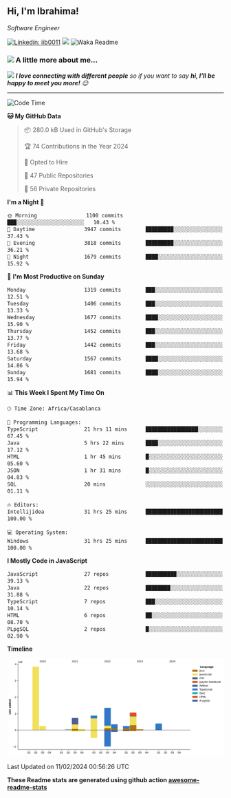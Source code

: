 <h2>Hi, I'm Ibrahima! </h2>
<p><em>Software Engineer 
</em></p>


[![Linkedin: iib0011](https://img.shields.io/badge/-iib0011-blue?style=flat-square&logo=Linkedin&logoColor=white&link=https://www.linkedin.com/in/iib0011/)](https://www.linkedin.com/in/iib0011/)
![](https://visitor-badge.glitch.me/badge?page_id=iib0011)
![Waka Readme](https://github.com/iib0011/iib0011/workflows/Waka%20Readme/badge.svg)


### <img src="https://media.giphy.com/media/VgCDAzcKvsR6OM0uWg/giphy.gif" width="50"> A little more about me...  


<img src="https://media.giphy.com/media/LnQjpWaON8nhr21vNW/giphy.gif" width="60"> <em><b>I love connecting with different people</b> so if you want to say <b>hi, I'll be happy to meet you more!</b> 😊</em>

---
<!--START_SECTION:waka-->
![Code Time](http://img.shields.io/badge/Code%20Time-2%2C926%20hrs%2050%20mins-blue)

**🐱 My GitHub Data** 

> 📦 280.0 kB Used in GitHub's Storage 
 > 
> 🏆 74 Contributions in the Year 2024
 > 
> 💼 Opted to Hire
 > 
> 📜 47 Public Repositories 
 > 
> 🔑 56 Private Repositories 
 > 
**I'm a Night 🦉** 

```text
🌞 Morning                1100 commits        ███░░░░░░░░░░░░░░░░░░░░░░   10.43 % 
🌆 Daytime                3947 commits        █████████░░░░░░░░░░░░░░░░   37.43 % 
🌃 Evening                3818 commits        █████████░░░░░░░░░░░░░░░░   36.21 % 
🌙 Night                  1679 commits        ████░░░░░░░░░░░░░░░░░░░░░   15.92 % 
```
📅 **I'm Most Productive on Sunday** 

```text
Monday                   1319 commits        ███░░░░░░░░░░░░░░░░░░░░░░   12.51 % 
Tuesday                  1406 commits        ███░░░░░░░░░░░░░░░░░░░░░░   13.33 % 
Wednesday                1677 commits        ████░░░░░░░░░░░░░░░░░░░░░   15.90 % 
Thursday                 1452 commits        ███░░░░░░░░░░░░░░░░░░░░░░   13.77 % 
Friday                   1442 commits        ███░░░░░░░░░░░░░░░░░░░░░░   13.68 % 
Saturday                 1567 commits        ████░░░░░░░░░░░░░░░░░░░░░   14.86 % 
Sunday                   1681 commits        ████░░░░░░░░░░░░░░░░░░░░░   15.94 % 
```


📊 **This Week I Spent My Time On** 

```text
🕑︎ Time Zone: Africa/Casablanca

💬 Programming Languages: 
TypeScript               21 hrs 11 mins      █████████████████░░░░░░░░   67.45 % 
Java                     5 hrs 22 mins       ████░░░░░░░░░░░░░░░░░░░░░   17.12 % 
HTML                     1 hr 45 mins        █░░░░░░░░░░░░░░░░░░░░░░░░   05.60 % 
JSON                     1 hr 31 mins        █░░░░░░░░░░░░░░░░░░░░░░░░   04.83 % 
SQL                      20 mins             ░░░░░░░░░░░░░░░░░░░░░░░░░   01.11 % 

🔥 Editors: 
Intellijidea             31 hrs 25 mins      █████████████████████████   100.00 % 

💻 Operating System: 
Windows                  31 hrs 25 mins      █████████████████████████   100.00 % 
```

**I Mostly Code in JavaScript** 

```text
JavaScript               27 repos            ██████████░░░░░░░░░░░░░░░   39.13 % 
Java                     22 repos            ████████░░░░░░░░░░░░░░░░░   31.88 % 
TypeScript               7 repos             ███░░░░░░░░░░░░░░░░░░░░░░   10.14 % 
HTML                     6 repos             ██░░░░░░░░░░░░░░░░░░░░░░░   08.70 % 
PLpgSQL                  2 repos             █░░░░░░░░░░░░░░░░░░░░░░░░   02.90 % 
```



**Timeline**

![Lines of Code chart](https://raw.githubusercontent.com/iib0011/iib0011/master/assets/bar_graph.png)


 Last Updated on 11/02/2024 00:56:26 UTC
<!--END_SECTION:waka-->

**These Readme stats are generated using github action [awesome-readme-stats](https://github.com/iib0011/waka-readme-stats)**
